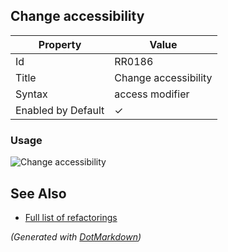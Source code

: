 ## Change accessibility

| Property           | Value                |
| ------------------ | -------------------- |
| Id                 | RR0186               |
| Title              | Change accessibility |
| Syntax             | access modifier      |
| Enabled by Default | &#x2713;             |

### Usage

![Change accessibility](../../images/refactorings/ChangeAccessibility.png)

## See Also

* [Full list of refactorings](Refactorings.md)


*\(Generated with [DotMarkdown](http://github.com/JosefPihrt/DotMarkdown)\)*